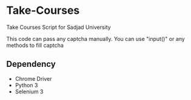 # Take-Courses
Take Courses Script for Sadjad University

This code can pass any captcha manually. You can use "input()" or any methods to fill captcha

## Dependency
- Chrome Driver
- Python 3
- Selenium 3

